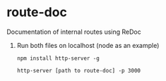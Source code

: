 # route-doc
Documentation of internal routes using ReDoc

1. Run both files on localhost (node as an example)

       npm install http-server -g

       http-server [path to route-doc] -p 3000
